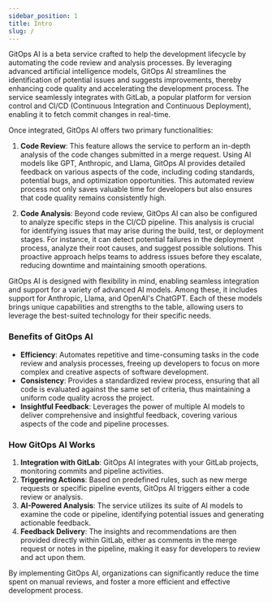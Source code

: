 ```yaml
---
sidebar_position: 1
title: Intro
slug: /
---
```


GitOps AI is a beta service crafted to help the  development lifecycle by automating the code review and analysis processes. By leveraging advanced artificial intelligence models, GitOps AI streamlines the identification of potential issues and suggests improvements, thereby enhancing code quality and accelerating the development process. The service seamlessly integrates with GitLab, a popular platform for version control and CI/CD (Continuous Integration and Continuous Deployment), enabling it to fetch commit changes in real-time.

Once integrated, GitOps AI offers two primary functionalities:

1. **Code Review**: This feature allows the service to perform an in-depth analysis of the code changes submitted in a merge request. Using AI models like GPT, Anthropic, and Llama, GitOps AI provides detailed feedback on various aspects of the code, including coding standards, potential bugs, and optimization opportunities. This automated review process not only saves valuable time for developers but also ensures that code quality remains consistently high.

2. **Code Analysis**: Beyond code review, GitOps AI can also be configured to analyze specific steps in the CI/CD pipeline. This analysis is crucial for identifying issues that may arise during the build, test, or deployment stages. For instance, it can detect potential failures in the deployment process, analyze their root causes, and suggest possible solutions. This proactive approach helps teams to address issues before they escalate, reducing downtime and maintaining smooth operations.

GitOps AI is designed with flexibility in mind, enabling seamless integration and support for a variety of advanced AI models. Among these, it includes support for Anthropic, Llama, and OpenAI's ChatGPT. Each of these models brings unique capabilities and strengths to the table, allowing users to leverage the best-suited technology for their specific needs.

### Benefits of GitOps AI

- **Efficiency**: Automates repetitive and time-consuming tasks in the code review and analysis processes, freeing up developers to focus on more complex and creative aspects of software development.
- **Consistency**: Provides a standardized review process, ensuring that all code is evaluated against the same set of criteria, thus maintaining a uniform code quality across the project.
- **Insightful Feedback**: Leverages the power of multiple AI models to deliver comprehensive and insightful feedback, covering various aspects of the code and pipeline processes.

### How GitOps AI Works

1. **Integration with GitLab**: GitOps AI integrates with your GitLab projects, monitoring commits and pipeline activities.
2. **Triggering Actions**: Based on predefined rules, such as new merge requests or specific pipeline events, GitOps AI triggers either a code review or analysis.
3. **AI-Powered Analysis**: The service utilizes its suite of AI models to examine the code or pipeline, identifying potential issues and generating actionable feedback.
4. **Feedback Delivery**: The insights and recommendations are then provided directly within GitLab, either as comments in the merge request or notes in the pipeline, making it easy for developers to review and act upon them.

By implementing GitOps AI, organizations can significantly reduce the time spent on manual reviews, and foster a more efficient and effective development process.